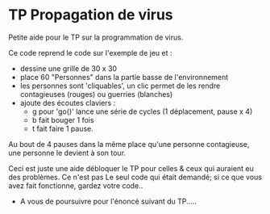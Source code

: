 # TP Propagation de virus

Petite aide pour le TP sur la programmation de virus.

Ce code reprend le code sur l'exemple de jeu et : 
- dessine une grille de 30 x 30
- place 60 "Personnes" dans la partie basse de l'environnement
- les personnes sont 'cliquables', un clic permet de les rendre contagieuses (rouges) ou guerries (blanches)
- ajoute des écoutes claviers : 
  - g pour 'go()' lance une série de cycles (1 déplacement, pause x 4)
  - b fait bouger 1 fois
  - t fait faire 1 pause.

Au bout de 4 pauses dans la même place qu'une personne contagieuse, une personne le devient à son tour. 

Ceci est juste une aide débloquer le TP pour celles & ceux qui auraient eu des problèmes. Ce n'est pas Le seul code qui était demandé; si ce que vous avez fait fonctionne, gardez votre code..
  - A vous de poursuivre pour l'énoncé suivant du TP.....
 
